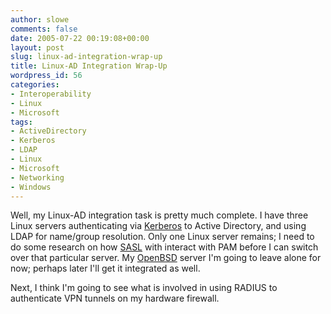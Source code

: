 ```yaml
---
author: slowe
comments: false
date: 2005-07-22 00:19:08+00:00
layout: post
slug: linux-ad-integration-wrap-up
title: Linux-AD Integration Wrap-Up
wordpress_id: 56
categories:
- Interoperability
- Linux
- Microsoft
tags:
- ActiveDirectory
- Kerberos
- LDAP
- Linux
- Microsoft
- Networking
- Windows
---
```


Well, my Linux-AD integration task is pretty much complete. I have three Linux servers authenticating via [Kerberos](http://web.mit.edu/kerberos/www) to Active Directory, and using LDAP for name/group resolution. Only one Linux server remains; I need to do some research on how [SASL](http://asg.web.cmu.edu/sasl/) with interact with PAM before I can switch over that particular server. My [OpenBSD](http://www.openbsd.org) server I'm going to leave alone for now; perhaps later I'll get it integrated as well.

Next, I think I'm going to see what is involved in using RADIUS to authenticate VPN tunnels on my hardware firewall.
